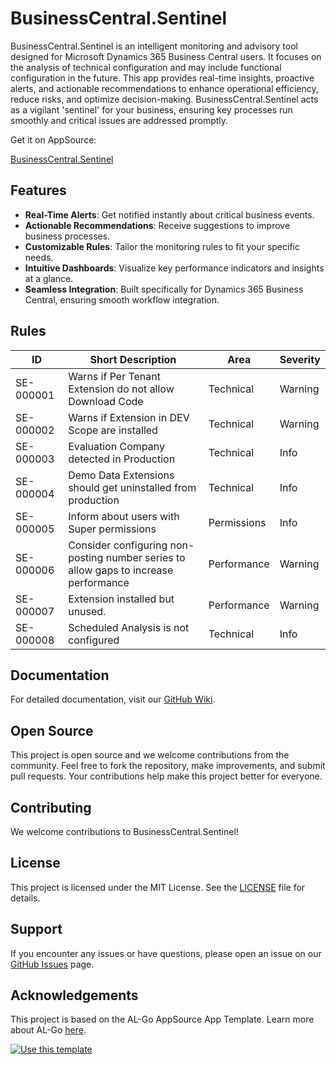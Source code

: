 # BusinessCentral.Sentinel

BusinessCentral.Sentinel is an intelligent monitoring and advisory tool designed for Microsoft Dynamics 365 Business Central users. It focuses on the analysis of technical configuration and may include functional configuration in the future. This app provides real-time insights, proactive alerts, and actionable recommendations to enhance operational efficiency, reduce risks, and optimize decision-making. BusinessCentral.Sentinel acts as a vigilant 'sentinel' for your business, ensuring key processes run smoothly and critical issues are addressed promptly.

Get it on AppSource:
  
[BusinessCentral.Sentinel](https://appsource.microsoft.com/en-us/product/dynamics-365-business-central/PUBID.stefanmaronconsulting1646304351282%7CAID.sentinel%7CPAPPID.1aba0d21-e0f6-45c2-8d46-b7a4f155d66a?tab=Overview)

## Features

- **Real-Time Alerts**: Get notified instantly about critical business events.
- **Actionable Recommendations**: Receive suggestions to improve business processes.
- **Customizable Rules**: Tailor the monitoring rules to fit your specific needs.
- **Intuitive Dashboards**: Visualize key performance indicators and insights at a glance.
- **Seamless Integration**: Built specifically for Dynamics 365 Business Central, ensuring smooth workflow integration.

## Rules

| ID | Short Description | Area | Severity |
|----------|-----------------------------------------------------------------------------------|------------|----------|
| SE-000001| Warns if Per Tenant Extension do not allow Download Code| Technical| Warning|
| SE-000002| Warns if Extension in DEV Scope are installed | Technical| Warning|
| SE-000003| Evaluation Company detected in Production | Technical | Info |
| SE-000004| Demo Data Extensions should get uninstalled from production | Technical | Info |
| SE-000005| Inform about users with Super permissions | Permissions| Info |
| SE-000006| Consider configuring non-posting number series to allow gaps to increase performance | Performance| Warning|
| SE-000007| Extension installed but unused.| Performance| Warning|
| SE-000008| Scheduled Analysis is not configured | Technical| Info|

## Documentation

For detailed documentation, visit our [GitHub Wiki](https://github.com/StefanMaron/BusinessCentral.Sentinel/wiki).

## Open Source

This project is open source and we welcome contributions from the community. Feel free to fork the repository, make improvements, and submit pull requests. Your contributions help make this project better for everyone.

## Contributing

We welcome contributions to BusinessCentral.Sentinel!

## License

This project is licensed under the MIT License. See the [LICENSE](LICENSE) file for details.

## Support

If you encounter any issues or have questions, please open an issue on our [GitHub Issues](https://github.com/StefanMaron/BusinessCentral.Sentinel/issues) page.

## Acknowledgements

This project is based on the AL-Go AppSource App Template. Learn more about AL-Go [here](https://aka.ms/AL-Go).

[![Use this template](https://github.com/microsoft/AL-Go/assets/10775043/ca1ecc85-2fd3-4ab5-a866-bd2e7e80259d)](https://github.com/new?template_name=AL-Go-AppSource&template_owner=microsoft)
